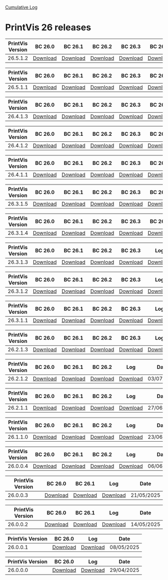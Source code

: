 [Cumulative Log](https://printvis.blob.core.windows.net/releases/pv365bc-26/PrintVis%2026%20release%20log.csv)
# PrintVis 26 releases
|PrintVis Version|BC 26.0 | BC 26.1 | BC 26.2 | BC 26.3 | BC 26.4 | BC 26.5 | BC 26.6 |Log|Date|
|---|---| ---| ---| ---| ---| ---| ---|---|---|
|26.5.1.2|[Download](https://printvis.blob.core.windows.net/releases/pv365bc-26/26.5/1.2/26.0%20RuntimePackages.zip)| [Download](https://printvis.blob.core.windows.net/releases/pv365bc-26/26.5/1.2/26.1%20RuntimePackages.zip)| [Download](https://printvis.blob.core.windows.net/releases/pv365bc-26/26.5/1.2/26.2%20RuntimePackages.zip)| [Download](https://printvis.blob.core.windows.net/releases/pv365bc-26/26.5/1.2/26.3%20RuntimePackages.zip)| [Download](https://printvis.blob.core.windows.net/releases/pv365bc-26/26.5/1.2/26.4%20RuntimePackages.zip)| [Download](https://printvis.blob.core.windows.net/releases/pv365bc-26/26.5/1.2/26.5%20RuntimePackages.zip)| [Download](https://printvis.blob.core.windows.net/releases/pv365bc-26/26.5/1.2/26.6%20RuntimePackages.zip)|[Download](https://printvis.blob.core.windows.net/releases/pv365bc-26/26.5/1.2/26.5.1.2%20release%20log.csv)|09/10/2025|

|PrintVis Version|BC 26.0 | BC 26.1 | BC 26.2 | BC 26.3 | BC 26.4 | BC 26.5 | BC 26.6 |Log|Date|
|---|---| ---| ---| ---| ---| ---| ---|---|---|
|26.5.1.1|[Download](https://printvis.blob.core.windows.net/releases/pv365bc-26/26.5/1.1/26.0%20RuntimePackages.zip)| [Download](https://printvis.blob.core.windows.net/releases/pv365bc-26/26.5/1.1/26.1%20RuntimePackages.zip)| [Download](https://printvis.blob.core.windows.net/releases/pv365bc-26/26.5/1.1/26.2%20RuntimePackages.zip)| [Download](https://printvis.blob.core.windows.net/releases/pv365bc-26/26.5/1.1/26.3%20RuntimePackages.zip)| [Download](https://printvis.blob.core.windows.net/releases/pv365bc-26/26.5/1.1/26.4%20RuntimePackages.zip)| [Download](https://printvis.blob.core.windows.net/releases/pv365bc-26/26.5/1.1/26.5%20RuntimePackages.zip)| [Download](https://printvis.blob.core.windows.net/releases/pv365bc-26/26.5/1.1/26.6%20RuntimePackages.zip)|[Download](https://printvis.blob.core.windows.net/releases/pv365bc-26/26.5/1.1/26.5.1.1%20release%20log.xlsx)|08/10/2025|

|PrintVis Version|BC 26.0 | BC 26.1 | BC 26.2 | BC 26.3 | BC 26.4 | BC 26.5 |Log|Date|
|---|---| ---| ---| ---| ---| ---|---|---|
|26.4.1.3|[Download](https://printvis.blob.core.windows.net/releases/pv365bc-26/26.4/1.3/26.0%20RuntimePackages.zip)| [Download](https://printvis.blob.core.windows.net/releases/pv365bc-26/26.4/1.3/26.1%20RuntimePackages.zip)| [Download](https://printvis.blob.core.windows.net/releases/pv365bc-26/26.4/1.3/26.2%20RuntimePackages.zip)| [Download](https://printvis.blob.core.windows.net/releases/pv365bc-26/26.4/1.3/26.3%20RuntimePackages.zip)| [Download](https://printvis.blob.core.windows.net/releases/pv365bc-26/26.4/1.3/26.4%20RuntimePackages.zip)| [Download](https://printvis.blob.core.windows.net/releases/pv365bc-26/26.4/1.3/26.5%20RuntimePackages.zip)|[Download](https://printvis.blob.core.windows.net/releases/pv365bc-26/26.4/1.3/26.4.1.3%20release%20log.xlsx)|24/09/2025|

|PrintVis Version|BC 26.0 | BC 26.1 | BC 26.2 | BC 26.3 | BC 26.4 |Log|Date|
|---|---| ---| ---| ---| ---|---|---|
|26.4.1.2|[Download](https://printvis.blob.core.windows.net/releases/pv365bc-26/26.4/1.2/26.0%20RuntimePackages.zip)| [Download](https://printvis.blob.core.windows.net/releases/pv365bc-26/26.4/1.2/26.1%20RuntimePackages.zip)| [Download](https://printvis.blob.core.windows.net/releases/pv365bc-26/26.4/1.2/26.2%20RuntimePackages.zip)| [Download](https://printvis.blob.core.windows.net/releases/pv365bc-26/26.4/1.2/26.3%20RuntimePackages.zip)| [Download](https://printvis.blob.core.windows.net/releases/pv365bc-26/26.4/1.2/26.4%20RuntimePackages.zip)|[Download](https://printvis.blob.core.windows.net/releases/pv365bc-26/26.4/1.2/26.4.1.2%20release%20log.xlsx)|04/09/2025|

|PrintVis Version|BC 26.0 | BC 26.1 | BC 26.2 | BC 26.3 | BC 26.4 |Log|Date|
|---|---| ---| ---| ---| ---|---|---|
|26.4.1.1|[Download](https://printvis.blob.core.windows.net/releases/pv365bc-26/26.4/1.1/26.0%20RuntimePackages.zip)| [Download](https://printvis.blob.core.windows.net/releases/pv365bc-26/26.4/1.1/26.1%20RuntimePackages.zip)| [Download](https://printvis.blob.core.windows.net/releases/pv365bc-26/26.4/1.1/26.2%20RuntimePackages.zip)| [Download](https://printvis.blob.core.windows.net/releases/pv365bc-26/26.4/1.1/26.3%20RuntimePackages.zip)| [Download](https://printvis.blob.core.windows.net/releases/pv365bc-26/26.4/1.1/26.4%20RuntimePackages.zip)|[Download](https://printvis.blob.core.windows.net/releases/pv365bc-26/26.4/1.1/26.4.1.1%20release%20log.xlsx)|27/08/2025|

|PrintVis Version|BC 26.0 | BC 26.1 | BC 26.2 | BC 26.3 | BC 26.4 |Log|Date|
|---|---| ---| ---| ---| ---|---|---|
|26.3.1.5|[Download](https://printvis.blob.core.windows.net/releases/pv365bc-26/26.3/1.5/26.0%20RuntimePackages.zip)| [Download](https://printvis.blob.core.windows.net/releases/pv365bc-26/26.3/1.5/26.1%20RuntimePackages.zip)| [Download](https://printvis.blob.core.windows.net/releases/pv365bc-26/26.3/1.5/26.2%20RuntimePackages.zip)| [Download](https://printvis.blob.core.windows.net/releases/pv365bc-26/26.3/1.5/26.3%20RuntimePackages.zip)| [Download](https://printvis.blob.core.windows.net/releases/pv365bc-26/26.3/1.5/26.4%20RuntimePackages.zip)|[Download](https://printvis.blob.core.windows.net/releases/pv365bc-26/26.3/1.5/26.3.1.5%20release%20log.xlsx)|13/08/2025|

|PrintVis Version|BC 26.0 | BC 26.1 | BC 26.2 | BC 26.3 | BC 26.4 |Log|Date|
|---|---| ---| ---| ---| ---|---|---|
|26.3.1.4|[Download](https://printvis.blob.core.windows.net/releases/pv365bc-26/26.3/1.4/26.0%20RuntimePackages.zip)| [Download](https://printvis.blob.core.windows.net/releases/pv365bc-26/26.3/1.4/26.1%20RuntimePackages.zip)| [Download](https://printvis.blob.core.windows.net/releases/pv365bc-26/26.3/1.4/26.2%20RuntimePackages.zip)| [Download](https://printvis.blob.core.windows.net/releases/pv365bc-26/26.3/1.4/26.3%20RuntimePackages.zip)| [Download](https://printvis.blob.core.windows.net/releases/pv365bc-26/26.3/1.4/26.4%20RuntimePackages.zip)|[Download](https://printvis.blob.core.windows.net/releases/pv365bc-26/26.3/1.4/26.3.1.4%20release%20log.xlsx)|05/08/2025|

|PrintVis Version|BC 26.0 | BC 26.1 | BC 26.2 | BC 26.3 |Log|Date|
|---|---| ---| ---| ---|---|---|
|26.3.1.3|[Download](https://printvis.blob.core.windows.net/releases/pv365bc-26/26.3/1.3/26.0%20RuntimePackages.zip)| [Download](https://printvis.blob.core.windows.net/releases/pv365bc-26/26.3/1.3/26.1%20RuntimePackages.zip)| [Download](https://printvis.blob.core.windows.net/releases/pv365bc-26/26.3/1.3/26.2%20RuntimePackages.zip)| [Download](https://printvis.blob.core.windows.net/releases/pv365bc-26/26.3/1.3/26.3%20RuntimePackages.zip)|[Download](https://printvis.blob.core.windows.net/releases/pv365bc-26/26.3/1.3/26.3.1.3%20release%20log.xlsx)|30/07/2025|

|PrintVis Version|BC 26.0 | BC 26.1 | BC 26.2 | BC 26.3 |Log|Date|
|---|---| ---| ---| ---|---|---|
|26.3.1.2|[Download](https://printvis.blob.core.windows.net/releases/pv365bc-26/26.3/1.2/26.0%20RuntimePackages.zip)| [Download](https://printvis.blob.core.windows.net/releases/pv365bc-26/26.3/1.2/26.1%20RuntimePackages.zip)| [Download](https://printvis.blob.core.windows.net/releases/pv365bc-26/26.3/1.2/26.2%20RuntimePackages.zip)| [Download](https://printvis.blob.core.windows.net/releases/pv365bc-26/26.3/1.2/26.3%20RuntimePackages.zip)|[Download](https://printvis.blob.core.windows.net/releases/pv365bc-26/26.3/1.2/26.3.1.2%20release%20log.xlsx)|23/07/2025|

|PrintVis Version|BC 26.0 | BC 26.1 | BC 26.2 | BC 26.3 |Log|Date|
|---|---| ---| ---| ---|---|---|
|26.3.1.1|[Download](https://printvis.blob.core.windows.net/releases/pv365bc-26/26.3/1.1/26.0%20RuntimePackages.zip)| [Download](https://printvis.blob.core.windows.net/releases/pv365bc-26/26.3/1.1/26.1%20RuntimePackages.zip)| [Download](https://printvis.blob.core.windows.net/releases/pv365bc-26/26.3/1.1/26.2%20RuntimePackages.zip)| [Download](https://printvis.blob.core.windows.net/releases/pv365bc-26/26.3/1.1/26.3%20RuntimePackages.zip)|[Download](https://printvis.blob.core.windows.net/releases/pv365bc-26/26.3/1.1/26.3.1.1%20release%20log.xlsx)|17/07/2025|

|PrintVis Version|BC 26.0 | BC 26.1 | BC 26.2 | BC 26.3 |Log|Date|
|---|---| ---| ---| ---|---|---|
|26.2.1.3|[Download](https://printvis.blob.core.windows.net/releases/pv365bc-26/26.2/1.3/26.0%20RuntimePackages.zip)| [Download](https://printvis.blob.core.windows.net/releases/pv365bc-26/26.2/1.3/26.1%20RuntimePackages.zip)| [Download](https://printvis.blob.core.windows.net/releases/pv365bc-26/26.2/1.3/26.2%20RuntimePackages.zip)| [Download](https://printvis.blob.core.windows.net/releases/pv365bc-26/26.2/1.3/26.3%20RuntimePackages.zip)|[Download](https://printvis.blob.core.windows.net/releases/pv365bc-26/26.2/1.3/26.2.1.3%20release%20log.xlsx)|10/07/2025|

|PrintVis Version|BC 26.0 | BC 26.1 | BC 26.2 |Log|Date|
|---|---| ---| ---|---|---|
|26.2.1.2|[Download](https://printvis.blob.core.windows.net/releases/pv365bc-26/26.2/1.2/26.0%20RuntimePackages.zip)| [Download](https://printvis.blob.core.windows.net/releases/pv365bc-26/26.2/1.2/26.1%20RuntimePackages.zip)| [Download](https://printvis.blob.core.windows.net/releases/pv365bc-26/26.2/1.2/26.2%20RuntimePackages.zip)|[Download](https://printvis.blob.core.windows.net/releases/pv365bc-26/26.2/1.2/26.2.1.2%20release%20log.xlsx)|03/07/2025|

|PrintVis Version|BC 26.0 | BC 26.1 | BC 26.2 |Log|Date|
|---|---| ---| ---|---|---|
|26.2.1.1|[Download](https://printvis.blob.core.windows.net/releases/pv365bc-26/26.2/1.1/26.0%20RuntimePackages.zip)| [Download](https://printvis.blob.core.windows.net/releases/pv365bc-26/26.2/1.1/26.1%20RuntimePackages.zip)| [Download](https://printvis.blob.core.windows.net/releases/pv365bc-26/26.2/1.1/26.2%20RuntimePackages.zip)|[Download](https://printvis.blob.core.windows.net/releases/pv365bc-26/26.2/1.1/26.2.1.1%20release%20log.csv)|27/06/2025|

|PrintVis Version|BC 26.0 | BC 26.1|BC 26.2 |Log|Date|
|---|---| ---|---|---|---|
|26.1.1.0|[Download](https://printvis.blob.core.windows.net/releases/pv365bc-26/26.1/1.0/26.0%20RuntimePackages.zip)| [Download](https://printvis.blob.core.windows.net/releases/pv365bc-26/26.1/1.0/26.1%20RuntimePackages.zip)|[Download](https://printvis.blob.core.windows.net/releases/pv365bc-26/26.1/1.0/26.2%20RuntimePackages.zip)|[Download](https://printvis.blob.core.windows.net/releases/pv365bc-26/26.1/1.0/26.1.1.0%20release%20log.csv)|23/06/2025|

|PrintVis Version|BC 26.0 | BC 26.1|BC 26.2 |Log|Date|
|---|---| ---|---|---|---|
|26.0.0.4|[Download](https://printvis.blob.core.windows.net/releases/pv365bc-26/26.0/0.4/26.0%20RuntimePackages.zip)| [Download](https://printvis.blob.core.windows.net/releases/pv365bc-26/26.0/0.4/26.1%20RuntimePackages.zip)|[Download](https://printvis.blob.core.windows.net/releases/pv365bc-26/26.0/0.4/26.2%20RuntimePackages.zip)|[Download](https://printvis.blob.core.windows.net/releases/pv365bc-26/26.0/0.4/26.0.0.4%20release%20log.csv)|06/06/2025|

|PrintVis Version|BC 26.0 | BC 26.1 |Log|Date|
|---|---| ---|---|---|
|26.0.0.3|[Download](https://printvis.blob.core.windows.net/releases/pv365bc-26/26.0/0.3/26.0%20RuntimePackages.zip)| [Download](https://printvis.blob.core.windows.net/releases/pv365bc-26/26.0/0.3/26.1%20RuntimePackages.zip)|[Download](https://printvis.blob.core.windows.net/releases/pv365bc-26/26.0/0.3/26.0.0.3%20release%20log.csv)|21/05/2025|

|PrintVis Version|BC 26.0 | BC 26.1 |Log|Date|
|---|---| ---|---|---|
|26.0.0.2|[Download](https://printvis.blob.core.windows.net/releases/pv365bc-26/26.0/0.2/26.0%20RuntimePackages.zip)| [Download](https://printvis.blob.core.windows.net/releases/pv365bc-26/26.0/0.2/26.1%20RuntimePackages.zip)|[Download](https://printvis.blob.core.windows.net/releases/pv365bc-26/26.0/0.2/26.0.0.2%20release%20log.csv)|14/05/2025|

|PrintVis Version|BC 26.0 |Log|Date|
|---|---|---|---|
|26.0.0.1|[Download](https://printvis.blob.core.windows.net/releases/pv365bc-26/26.0/0.1/26.0%20RuntimePackages.zip)|[Download](https://printvis.blob.core.windows.net/releases/pv365bc-26/26.0/0.1/26.0.0.1%20release%20log.csv)|08/05/2025|


|PrintVis Version| BC 26.0 |Log|Date|
|---|---| ---| ---|
|26.0.0.0|[Download](https://printvis.blob.core.windows.net/releases/pv365bc-26/26.0/0.0/26.0%20RuntimePackages.zip)|[Download](https://printvis.blob.core.windows.net/releases/pv365bc-26/26.0/0.0/26.0.0.0%20release%20log.csv)|29/04/2025|
